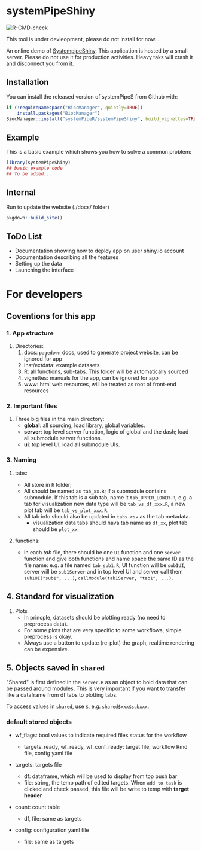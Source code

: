 
# systemPipeShiny

<!-- badges: start -->
![R-CMD-check](https://github.com/systemPipeR/systemPipeShiny/workflows/R-CMD-check/badge.svg)
<!-- badges: end -->

This tool is under devleopment, please do not install for now...

An online demo of [SystempipeShiny](https://lezhang.shinyapps.io/systemPipeS/). This application is hosted by a small server. Please do not use it for production activities. Heavy taks will crash it and disconnect you from it. 

## Installation

You can install the released version of systemPipeS from Github with:

``` r
if (!requireNamespace("BiocManager", quietly=TRUE))
    install.packages("BiocManager")
BiocManager::install("systemPipeR/systemPipeShiny", build_vignettes=TRUE, dependencies=TRUE)
```

## Example

This is a basic example which shows you how to solve a common problem:

``` r
library(systemPipeShiny)
## basic example code
## To be added...
```

## Internal 

Run to update the website (./docs/ folder)

``` r
pkgdown::build_site()
```

## ToDo List
 - Documentation showing how to deploy app on user shiny.io account
 - Documentation describing all the features
  - Setting up the data
  - Launching the interface

# For developers
  
## Coventions for this app

### 1. App structure
1. Directories:
    1. docs: `pagedown` docs, used to generate project website, can be ignored for app
    2. inst/extdata: example datasets 
    3. R: all functions, sub-tabs. This folder will be automatically sourced
    4. vignettes: manuals for the app, can be ignored for app
    5. www: html web resources, will be treated as root of front-end resources
    
### 2. Important files    
1. Three big files in the main directory:
    - **global**: all sourcing, load library, global variables.
    - **server**: top level server function, logic of global and the dash; load all submodule server functions.
    - **ui**: top level UI, load all submodule UIs.

### 3. Naming
1. tabs:
    - All store in `R` folder;
    - All should be named as `tab_xx.R`; if a submodule contains submodule. If 
    this tab is a sub tab, name it `tab_UPPER_LOWER.R`, e.g. a tab for 
    visualization new data type will be `tab_vs_df_xxx.R`, a new plot tab will be 
    `tab_vs_plot_xxx.R`.
    - All tab info should also be updated in `tabs.csv` as the tab metadata.
        - visualization data tabs should hava tab name as `df_xx`, plot tab 
        should be `plot_xx`
    
2. functions:
    - in each *tab* file, there should be one `UI` function and one `server` 
    function and give both functions and name space the same ID as the file name: 
    e.g. a file named `tab_sub1.R`, UI function will be `sub1UI`, server will be 
    `sub1Server` and in top level UI and server call them `sub1UI("sub1", ...)`, 
    `callModule(tab1Server, "tab1", ...)`.

## 4. Standard for visualization
1. Plots
    - In princple, datasets should be plotting ready (no need to preprocess data). 
    - For some plots that are very specific to some workflows, simple preprocess is okay.
    - Always use a button to update (re-plot) the graph, realtime rendering can be expensive. 

## 5. Objects saved in `shared`

"Shared" is first defined in the `server.R` as an object to hold data that can
be passed around modules. This is very important if you want to transfer like a 
dataframe from df tabs to plotting tabs. 

To access values in `shared`, use `$`, e.g. `shared$xxx$subxxx`.

### default stored objects

- wf_flags: bool values to indicate required files status for the workflow
    - targets_ready, wf_ready, wf_conf_ready: target file, workflow Rmd file, config yaml file
    
- targets: targets file
    - df: dataframe, which will be used to display from top push bar
    - file: string, the temp path of edited targets. When `add to task` is clicked and 
    check passed, this file will be write to temp with **target header**
    
- count: count table
    - df, file: same as targets
    
- config: configuration yaml file
    - file: same as targets

